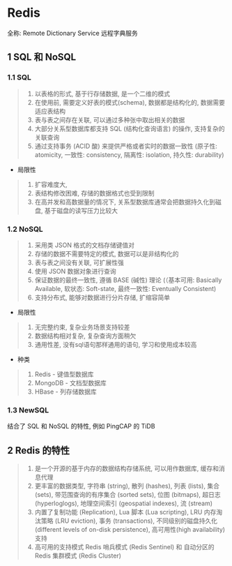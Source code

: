# Redis

全称: Remote Dictionary Service  远程字典服务

## 1 SQL 和 NoSQL

### 1.1 SQL

> 1. 以表格的形式, 基于行存储数据, 是一个二维的模式
> 2. 在使用前, 需要定义好表的模式(schema), 数据都是结构化的, 数据需要适应表结构
> 3. 表与表之间存在关联, 可以通过多种张中取出相关的数据
> 4. 大部分关系型数据库都支持 SQL (结构化查询语言) 的操作, 支持复杂的关联查询
> 5. 通过支持事务 (ACID 酸) 来提供严格或者实时的数据一致性 (原子性: atomicity, 一致性: consistency, 隔离性: isolation, 持久性: durability)

* 局限性

> 1. 扩容难度大,
> 2. 表结构修改困难, 存储的数据格式也受到限制
> 3. 在高并发和高数据量的情况下, 关系型数据库通常会把数据持久化到磁盘, 基于磁盘的读写压力比较大

### 1.2 NoSQL

> 1. 采用类 JSON 格式的文档存储键值对
> 2. 存储的数据不需要特定的模式, 数据可以是非结构化的
> 3. 表与表之间没有关联, 可扩展性强
> 4. 使用 JSON 数据对象进行查询
> 5. 保证数据的最终一致性, 遵循 BASE (碱性) 理论 (（基本可用: Basically Available, 软状态: Soft-state, 最终一致性: Eventually Consistent)
> 6. 支持分布式, 能够对数据进行分片存储, 扩缩容简单

* 局限性

> 1. 无完整约束, 复杂业务场景支持较差
> 2. 数据结构相对复杂, 复杂查询方面稍欠
> 3. 通用性差, 没有sql语句那样通用的语句, 学习和使用成本较高

* 种类
> 1. Redis - 键值型数据库
> 2. MongoDB - 文档型数据库
> 3. HBase - 列存储数据库


### 1.3 NewSQL

结合了 SQL 和 NoSQL 的特性, 例如 PingCAP 的 TiDB

## 2 Redis 的特性

> 1. 是一个开源的基于内存的数据结构存储系统, 可以用作数据库, 缓存和消息代理
> 2. 更丰富的数据类型, 字符串 (string), 散列 (hashes), 列表 (lists), 集合 (sets), 带范围查询的有序集合 (sorted sets), 位图 (bitmaps), 超日志 (hyperloglogs), 地理空间索引 (geospatial indexes), 流 (stream)
> 3. 内置了复制功能 (Replication), Lua 脚本 (Lua scripting),  LRU 内存淘汰策略 (LRU eviction), 事务 (transactions), 不同级别的磁盘持久化 (different levels of on-disk persistence), 高可用性(high availability) 支持
> 4. 高可用的支持模式 Redis 哨兵模式 (Redis Sentinel) 和 自动分区的 Redis 集群模式 (Redis Cluster)



